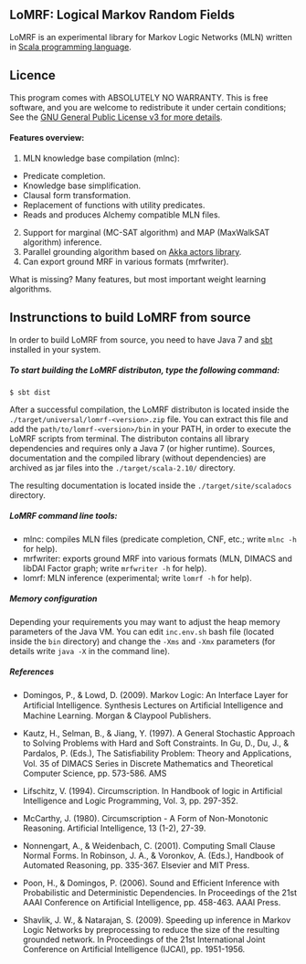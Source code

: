 ## LoMRF: Logical Markov Random Fields

LoMRF is an experimental library for Markov Logic Networks (MLN) written in [Scala programming language](http://scala-lang.org).

## Licence 

This program comes with ABSOLUTELY NO WARRANTY. This is free software, and you are welcome to redistribute it under certain conditions; See the [GNU General Public License v3 for more details](http://www.gnu.org/licenses/gpl-3.0.html).

#### Features overview:

1. MLN knowledge base compilation (mlnc):
  * Predicate completion.
  * Knowledge base simplification.
  * Clausal form transformation.
  * Replacement of functions with utility predicates.
  * Reads and produces Alchemy compatible MLN files.
2. Support for marginal (MC-SAT algorithm) and MAP (MaxWalkSAT algorithm) inference.
3. Parallel grounding algorithm based on [Akka actors library](http://akka.io/).
4. Can export ground MRF in various formats (mrfwriter).

What is missing? Many features, but most important weight learning algorithms.



## Instrunctions to build LoMRF from source

In order to build LoMRF from source, you need to have Java 7 and [sbt](http://www.scala-sbt.org/) installed in your system.

##### To start building the LoMRF distributon, type the following command:

```
$ sbt dist
```

After a successful compilation, the LoMRF distributon is located inside the `./target/universal/lomrf-<version>.zip` file. You can extract this file and add the `path/to/lomrf-<version>/bin` in your PATH, in order to execute the LoMRF scripts from terminal. The distributon contains all library dependencies and requires only a Java 7 (or higher runtime). Sources, documentation and the compiled library (without dependencies) are archived as jar files into the `./target/scala-2.10/` directory.

The resulting documentation is located inside the `./target/site/scaladocs` directory.

##### LoMRF command line tools:

* mlnc: compiles MLN files (predicate completion, CNF, etc.; write `mlnc -h` for help).
* mrfwriter: exports ground MRF into various formats (MLN, DIMACS and libDAI Factor graph; write `mrfwriter -h` for help).
* lomrf: MLN inference (experimental; write `lomrf -h` for help).


##### Memory configuration

Depending your requirements you may want to adjust the heap memory parameters of the Java VM. You can edit `inc.env.sh` bash file (located inside the `bin` directory) and change the `-Xms` and `-Xmx` parameters (for details write `java -X` in the command line).


##### References

* Domingos, P., & Lowd, D. (2009). Markov Logic: An Interface Layer for Artificial Intelligence. Synthesis Lectures on Artiﬁcial Intelligence and Machine Learning. Morgan & Claypool Publishers.

* Kautz, H., Selman, B., & Jiang, Y. (1997). A General Stochastic Approach to Solving Problems with Hard and Soft Constraints. In Gu, D., Du, J., & Pardalos, P. (Eds.), The Satisﬁability Problem: Theory and Applications, Vol. 35 of DIMACS Series in Discrete Mathematics and Theoretical Computer Science, pp. 573-586. AMS

* Lifschitz, V. (1994). Circumscription. In Handbook of logic in Artificial Intelligence and Logic Programming, Vol. 3, pp. 297-352.

* McCarthy, J. (1980). Circumscription - A Form of Non-Monotonic Reasoning. Artificial Intelligence, 13 (1-2), 27-39.

* Nonnengart, A., & Weidenbach, C. (2001). Computing Small Clause Normal Forms. In Robinson, J. A., & Voronkov, A. (Eds.), Handbook of Automated Reasoning, pp. 335-367. Elsevier and MIT Press.

* Poon, H., & Domingos, P. (2006). Sound and Efficient Inference with Probabilistic and Deterministic Dependencies. In Proceedings of the 21st AAAI Conference on Artificial Intelligence, pp. 458-463. AAAI Press.

* Shavlik, J. W., & Natarajan, S. (2009). Speeding up inference in Markov Logic Networks by preprocessing to reduce the size of the resulting grounded network. In Proceedings of the 21st International Joint Conference on Artificial Intelligence (IJCAI), pp. 1951-1956.
